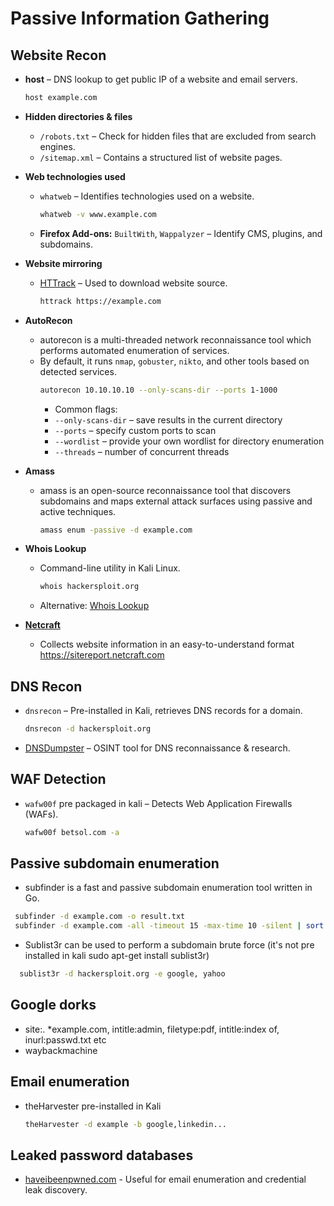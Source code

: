 # Passive Information Gathering

## Website Recon

- **host** – DNS lookup to get public IP of a website and email servers.
  ```sh
  host example.com
  ```

- **Hidden directories & files**  
  - `/robots.txt` – Check for hidden files that are excluded from search engines.
  - `/sitemap.xml` – Contains a structured list of website pages.

- **Web technologies used**  
  - `whatweb` – Identifies technologies used on a website.
    ```sh
    whatweb -v www.example.com
    ```
  - **Firefox Add-ons:** `BuiltWith`, `Wappalyzer` – Identify CMS, plugins, and subdomains.

- **Website mirroring**  
  - [HTTrack](https://www.httrack.com) – Used to download website source.
    ```sh
    httrack https://example.com
    ```
- **AutoRecon** 
  - autorecon is a multi-threaded network reconnaissance tool which performs automated enumeration of services. 
  - By default, it runs `nmap`, `gobuster`, `nikto`, and other tools based on detected services.  
    ```sh
    autorecon 10.10.10.10 --only-scans-dir --ports 1-1000
    ```
    - Common flags:
    - `--only-scans-dir` – save results in the current directory
    - `--ports` – specify custom ports to scan
    - `--wordlist` – provide your own wordlist for directory enumeration
    - `--threads` – number of concurrent threads
      
- **Amass**
  - amass is an open-source reconnaissance tool that discovers subdomains and maps external attack surfaces using passive and active techniques.
    ```sh
    amass enum -passive -d example.com
    ```
- **Whois Lookup**  
  - Command-line utility in Kali Linux.
    ```sh
    whois hackersploit.org
    ```
  - Alternative: [Whois Lookup](https://who.is)

- **[Netcraft](https://sitereport.netcraft.com)**  
  - Collects website information in an easy-to-understand format https://sitereport.netcraft.com

## DNS Recon

- `dnsrecon` – Pre-installed in Kali, retrieves DNS records for a domain.
  ```sh
  dnsrecon -d hackersploit.org
  ```
- [DNSDumpster](https://dnsdumpster.com) – OSINT tool for DNS reconnaissance & research.

## WAF Detection

- `wafw00f` pre packaged in kali – Detects Web Application Firewalls (WAFs).
  ```sh
  wafw00f betsol.com -a
  ```

## Passive subdomain enumeration 
- subfinder is a fast and passive subdomain enumeration tool written in Go. 
 ```sh
  subfinder -d example.com -o result.txt
  subfinder -d example.com -all -timeout 15 -max-time 10 -silent | sort -u
 ```
- Sublist3r can be used to perform a subdomain brute force (it's not pre installed in kali sudo apt-get install sublist3r)
 ```sh
   sublist3r -d hackersploit.org -e google, yahoo
 ```
## Google dorks
- site:. *example.com, intitle:admin, filetype:pdf, intitle:index of, inurl:passwd.txt etc
- waybackmachine

## Email enumeration 
- theHarvester pre-installed in Kali
    ```sh
    theHarvester -d example -b google,linkedin...
    ```
## Leaked password databases
- [haveibeenpwned.com](https://haveibeenpwned.com) - Useful for email enumeration and credential leak discovery. 
